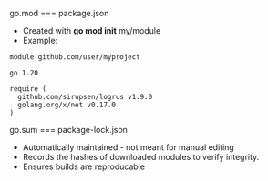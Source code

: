 
go.mod === package.json
- Created with **go mod init** my/module
- Example:
```
module github.com/user/myproject

go 1.20

require (
  github.com/sirupsen/logrus v1.9.0
  golang.org/x/net v0.17.0
)
```


go.sum === package-lock.json
- Automatically maintained - not meant for manual editing
- Records the hashes of downloaded modules to verify integrity.
- Ensures builds are reproducable